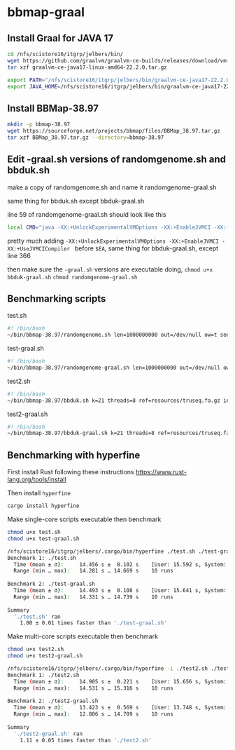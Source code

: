 # bbmap-graal

## Install Graal for JAVA 17

```sh
cd /nfs/scistore16/itgrp/jelbers/bin/
wget https://github.com/graalvm/graalvm-ce-builds/releases/download/vm-22.2.0/graalvm-ce-java17-linux-amd64-22.2.0.tar.gz
tar xzf graalvm-ce-java17-linux-amd64-22.2.0.tar.gz

export PATH="/nfs/scistore16/itgrp/jelbers/bin/graalvm-ce-java17-22.2.0/bin:$PATH"
export JAVA_HOME=/nfs/scistore16/itgrp/jelbers/bin/graalvm-ce-java17-22.2.0
```

## Install BBMap-38.97

```sh
mkdir -p bbmap-38.97
wget https://sourceforge.net/projects/bbmap/files/BBMap_38.97.tar.gz
tar xzf BBMap_38.97.tar.gz --directory=bbmap-38.97
```

## Edit -graal.sh versions of randomgenome.sh and bbduk.sh

make a copy of randomgenome.sh and name it randomgenome-graal.sh

same thing for bbduk.sh except bbduk-graal.sh

line 59 of randomgenome-graal.sh
should look like this

```bash
local CMD="java -XX:+UnlockExperimentalVMOptions -XX:+EnableJVMCI -XX:+UseJVMCICompiler $EA $EOOM $z $z2 $JNI -cp $CP jgi.BBDuk $@"
```

pretty much adding `-XX:+UnlockExperimentalVMOptions -XX:+EnableJVMCI -XX:+UseJVMCICompiler ` before `$EA`, same thing for bbduk-graal.sh, except line 366

then make sure the `-graal.sh` versions are executable doing, `chmod u+x bbduk-graal.sh` `chmod randomgenome-graal.sh`

## Benchmarking scripts

test.sh

```bash
#! /bin/bash
~/bin/bbmap-38.97/randomgenome.sh len=1000000000 out=/dev/null ow=t seed=1
```

test-graal.sh

```bash
#! /bin/bash
~/bin/bbmap-38.97/randomgenome-graal.sh len=1000000000 out=/dev/null ow=t seed=1
```

test2.sh

```bash
#! /bin/bash
~/bin/bbmap-38.97/bbduk.sh k=21 threads=8 ref=resources/truseq.fa.gz in=test.fasta out=/dev/null
```

test2-graal.sh

```bash
#! /bin/bash
~/bin/bbmap-38.97/bbduk-graal.sh k=21 threads=8 ref=resources/truseq.fa.gz in=test.fasta out=/dev/null
```

## Benchmarking with hyperfine

First install Rust following these instructions https://www.rust-lang.org/tools/install

Then install `hyperfine`

```sh
cargo install hyperfine
```

Make single-core scripts executable then benchmark

```sh
chmod u+x test.sh
chmod u+x test-graal.sh

/nfs/scistore16/itgrp/jelbers/.cargo/bin/hyperfine ./test.sh ./test-graal.sh
Benchmark 1: ./test.sh
  Time (mean ± σ):     14.456 s ±  0.102 s    [User: 15.592 s, System: 0.442 s]
  Range (min … max):   14.281 s … 14.669 s    10 runs
 
Benchmark 2: ./test-graal.sh
  Time (mean ± σ):     14.493 s ±  0.108 s    [User: 15.641 s, System: 0.440 s]
  Range (min … max):   14.331 s … 14.739 s    10 runs
 
Summary
  './test.sh' ran
    1.00 ± 0.01 times faster than './test-graal.sh'
```

Make multi-core scripts executable then benchmark

```sh
chmod u+x test2.sh
chmod u+x test2-graal.sh

/nfs/scistore16/itgrp/jelbers/.cargo/bin/hyperfine -i ./test2.sh ./test2-graal.sh
Benchmark 1: ./test2.sh
  Time (mean ± σ):     14.905 s ±  0.221 s    [User: 15.656 s, System: 1.523 s]
  Range (min … max):   14.531 s … 15.316 s    10 runs
 
Benchmark 2: ./test2-graal.sh
  Time (mean ± σ):     13.423 s ±  0.569 s    [User: 13.748 s, System: 1.489 s]
  Range (min … max):   12.806 s … 14.709 s    10 runs
 
Summary
  './test2-graal.sh' ran
    1.11 ± 0.05 times faster than './test2.sh'
```
